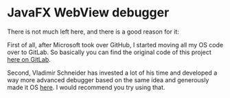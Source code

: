 # JavaFX WebView debugger

There is not much left here, and there is a good reason for it:

First of all, after Microsoft took over GitHub, I started moving all my OS code over to GitLab. So basically you can find the original code of this project [here on GitLab](https://gitlab.com/mohamnag/javafx-webview-debugger).

Second, Vladimir Schneider has invested a lot of his time and developed a way more advanced debugger based on the same idea and generously made it OS [here](https://github.com/vsch/Javafx-WebView-Debugger). I would recommend you try using that.
